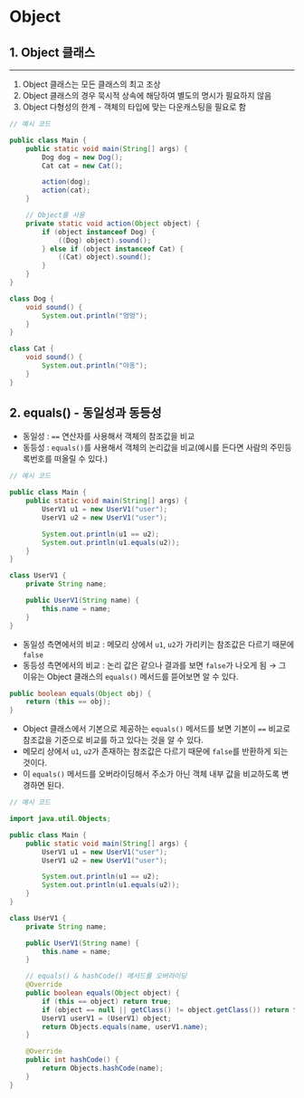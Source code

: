 # Object

## 1. Object 클래스

---

1. Object 클래스는 모든 클래스의 최고 조상
2. Object 클래스의 경우 묵시적 상속에 해당하여 별도의 명시가 필요하지 않음
3. Object 다형성의 한계 - 객체의 타입에 맞는 다운캐스팅을 필요로 함

```java
// 예시 코드

public class Main {
    public static void main(String[] args) {
        Dog dog = new Dog();
        Cat cat = new Cat();

        action(dog);
        action(cat);
    }

    // Object를 사용
    private static void action(Object object) {
        if (object instanceof Dog) {
            ((Dog) object).sound();
        } else if (object instanceof Cat) {
            ((Cat) object).sound();
        }
    }
}

class Dog {
    void sound() {
        System.out.println("멍멍");
    }
}

class Cat {
    void sound() {
        System.out.println("야옹");
    }
}
```

## 2. equals() - 동일성과 동등성

- 동일성 : `==` 연산자를 사용해서 객체의 참조값을 비교
- 동등성 : `equals()`를 사용해서 객체의 논리값을 비교(예시를 든다면 사람의 주민등록번호를 떠올릴 수 있다.)

```java
// 예시 코드

public class Main {
    public static void main(String[] args) {
        UserV1 u1 = new UserV1("user");
        UserV1 u2 = new UserV1("user");

        System.out.println(u1 == u2);
        System.out.println(u1.equals(u2));
    }
}

class UserV1 {
    private String name;

    public UserV1(String name) {
        this.name = name;
    }
}
```

- 동일성 측면에서의 비교 : 메모리 상에서 `u1`, `u2`가 가리키는 참조값은 다르기 때문에 `false`
- 동등성 측면에서의 비교 : 논리 값은 같으나 결과를 보면 `false`가 나오게 됨 → 그 이유는 Object 클래스의 `equals()` 메서드를 뜯어보면 알 수 있다.

```java
public boolean equals(Object obj) {
    return (this == obj);
}
```

- Object 클래스에서 기본으로 제공하는 `equals()` 메서드를 보면 기본이 `==` 비교로 참조값을 기준으로 비교를 하고 있다는 것을 알 수 있다.
- 메모리 상에서 `u1`, `u2`가 존재하는 참조값은 다르기 때문에 `false`를 반환하게 되는 것이다.
- 이 `equals()` 메서드를 오버라이딩해서 주소가 아닌 객체 내부 값을 비교하도록 변경하면 된다.

```java
// 예시 코드

import java.util.Objects;

public class Main {
    public static void main(String[] args) {
        UserV1 u1 = new UserV1("user");
        UserV1 u2 = new UserV1("user");

        System.out.println(u1 == u2);
        System.out.println(u1.equals(u2));
    }
}

class UserV1 {
    private String name;

    public UserV1(String name) {
        this.name = name;
    }

    // equals() & hashCode() 메서드를 오버라이딩
    @Override
    public boolean equals(Object object) {
        if (this == object) return true;
        if (object == null || getClass() != object.getClass()) return false;
        UserV1 userV1 = (UserV1) object;
        return Objects.equals(name, userV1.name);
    }

    @Override
    public int hashCode() {
        return Objects.hashCode(name);
    }
}
```